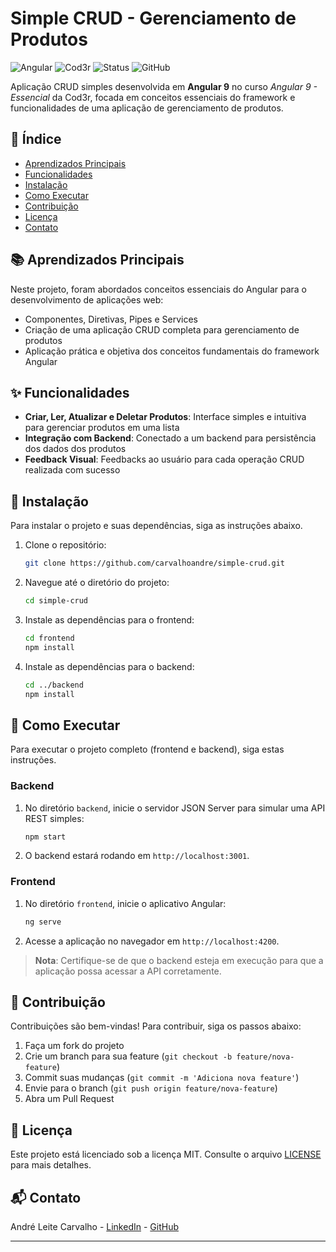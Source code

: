 # Simple CRUD - Gerenciamento de Produtos

![Angular](https://img.shields.io/badge/Angular-9-red?logo=angular) ![Cod3r](https://img.shields.io/badge/Cod3r-Essencial-orange?logo=code) ![Status](https://img.shields.io/badge/status-completo-success) ![GitHub](https://img.shields.io/badge/license-MIT-blue.svg)

Aplicação CRUD simples desenvolvida em **Angular 9** no curso _Angular 9 - Essencial_ da Cod3r, focada em conceitos essenciais do framework e funcionalidades de uma aplicação de gerenciamento de produtos.

## :book: Índice

- [Aprendizados Principais](#aprendizados-principais)
- [Funcionalidades](#funcionalidades)
- [Instalação](#instalação)
- [Como Executar](#como-executar)
- [Contribuição](#contribuição)
- [Licença](#licença)
- [Contato](#contato)

## 📚 Aprendizados Principais

Neste projeto, foram abordados conceitos essenciais do Angular para o desenvolvimento de aplicações web:

- Componentes, Diretivas, Pipes e Services
- Criação de uma aplicação CRUD completa para gerenciamento de produtos
- Aplicação prática e objetiva dos conceitos fundamentais do framework Angular

## ✨ Funcionalidades

- **Criar, Ler, Atualizar e Deletar Produtos**: Interface simples e intuitiva para gerenciar produtos em uma lista
- **Integração com Backend**: Conectado a um backend para persistência dos dados dos produtos
- **Feedback Visual**: Feedbacks ao usuário para cada operação CRUD realizada com sucesso

## 🔧 Instalação

Para instalar o projeto e suas dependências, siga as instruções abaixo.

1. Clone o repositório:

    ```bash
    git clone https://github.com/carvalhoandre/simple-crud.git
    ```

2. Navegue até o diretório do projeto:

    ```bash
    cd simple-crud
    ```

3. Instale as dependências para o frontend:

    ```bash
    cd frontend
    npm install
    ```

4. Instale as dependências para o backend:

    ```bash
    cd ../backend
    npm install
    ```

## 🚀 Como Executar

Para executar o projeto completo (frontend e backend), siga estas instruções.

### Backend

1. No diretório `backend`, inicie o servidor JSON Server para simular uma API REST simples:

    ```bash
    npm start
    ```

2. O backend estará rodando em `http://localhost:3001`.

### Frontend

1. No diretório `frontend`, inicie o aplicativo Angular:

    ```bash
    ng serve
    ```

2. Acesse a aplicação no navegador em `http://localhost:4200`.

> **Nota**: Certifique-se de que o backend esteja em execução para que a aplicação possa acessar a API corretamente.

## 🤝 Contribuição

Contribuições são bem-vindas! Para contribuir, siga os passos abaixo:

1. Faça um fork do projeto
2. Crie um branch para sua feature (`git checkout -b feature/nova-feature`)
3. Commit suas mudanças (`git commit -m 'Adiciona nova feature'`)
4. Envie para o branch (`git push origin feature/nova-feature`)
5. Abra um Pull Request

## 📜 Licença

Este projeto está licenciado sob a licença MIT. Consulte o arquivo [LICENSE](LICENSE) para mais detalhes.

## 📬 Contato

André Leite Carvalho - [LinkedIn](https://www.linkedin.com/in/carvalhoandre) - [GitHub](https://github.com/carvalhoandre)

---

